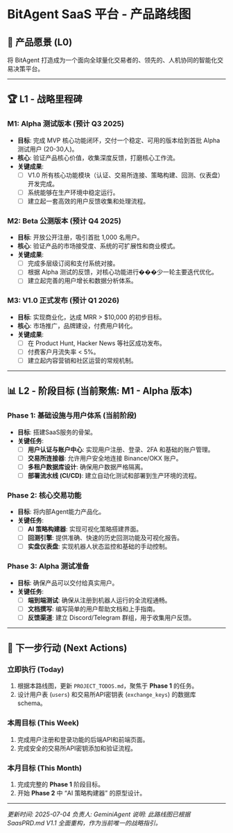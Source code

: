 # BitAgent SaaS 平台 - 产品路线图

## 🎯 产品愿景 (L0)
将 BitAgent 打造成为一个面向全球量化交易者的、领先的、人机协同的智能化交易决策平台。

---

## 🏆 L1 - 战略里程碑

### M1: Alpha 测试版本 (预计 Q3 2025)
- **目标**: 完成 MVP 核心功能闭环，交付一个稳定、可用的版本给到首批 Alpha 测试用户 (20-30人)。
- **核心**: 验证产品核心价值，收集深度反馈，打磨核心工作流。
- **关键成果**:
    - [ ] V1.0 所有核心功能模块（认证、交易所连接、策略构建、回测、仪表盘）开发完成。
    - [ ] 系统能够在生产环境中稳定运行。
    - [ ] 建立起一套高效的用户反馈收集和处理流程。

### M2: Beta 公测版本 (预计 Q4 2025)
- **目标**: 开放公开注册，吸引首批 1,000 名用户。
- **核心**: 验证产品的市场接受度、系统的可扩展性和商业模式。
- **关键成果**:
    - [ ] 完成多层级订阅和支付系统对接。
    - [ ] 根据 Alpha 测试的反馈，对核心功能进行���少一轮主要迭代优化。
    - [ ] 建立起完善的用户增长和数据分析体系。

### M3: V1.0 正式发布 (预计 Q1 2026)
- **目标**: 实现商业化，达成 MRR > $10,000 的初步目标。
- **核心**: 市场推广，品牌建设，付费用户转化。
- **关键成果**:
    - [ ] 在 Product Hunt, Hacker News 等社区成功发布。
    - [ ] 付费客户月流失率 < 5%。
    - [ ] 建立起内容营销和社区运营的常规机制。

---

## 📊 L2 - 阶段目标 (当前聚焦: M1 - Alpha 版本)

### Phase 1: 基础设施与用户体系 (当前阶段)
- **目标**: 搭建SaaS服务的骨架。
- **关键任务**:
    - [ ] **用户认证与账户中心**: 实现用户注册、登录、2FA 和基础的账户管理。
    - [ ] **交易所连接器**: 允许用户安全地连接 Binance/OKX 账户。
    - [ ] **多租户数据库设计**: 确保用户数据严格隔离。
    - [ ] **部署流水线 (CI/CD)**: 建立自动化测试和部署到生产环境的流程。

### Phase 2: 核心交易功能
- **目标**: 将内部Agent能力产品化。
- **关键任务**:
    - [ ] **AI 策略构建器**: 实现可视化策略搭建界面。
    - [ ] **回测引擎**: 提供准确、快速的历史回测功能及可视化报告。
    - [ ] **实盘仪表盘**: 实现机器人状态监控和基础的手动控制。

### Phase 3: Alpha 测试准备
- **目标**: 确保产品可以交付给真实用户。
- **关键任务**:
    - [ ] **端到端测试**: 确保从注册到机器人运行的全流程通畅。
    - [ ] **文档撰写**: 编写简单的用户帮助文档和上手指南。
    - [ ] **反馈渠道**: 建立 Discord/Telegram 群组，用于收集用户反馈。

---

## 🚀 下一步行动 (Next Actions)

### 立即执行 (Today)
1.  根据本路线图，更新 `PROJECT_TODOS.md`，聚焦于 **Phase 1** 的任务。
2.  设计用户表 (`users`) 和交易所API密钥表 (`exchange_keys`) 的数据库 schema。

### 本周目标 (This Week)
1.  完成用户注册和登录功能的后端API和前端页面。
2.  完成安全的交易所API密钥添加和验证流程。

### 本月目标 (This Month)
1.  完成完整的 **Phase 1** 阶段目标。
2.  开始 **Phase 2** 中 “AI 策略构建器” 的原型设计。

---
*更新时间: 2025-07-04*
*负责人: GeminiAgent*
*说明: 此路线图已根据 SaasPRD.md V1.1 全面重构，作为当前唯一的战略指引。*

